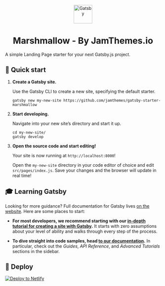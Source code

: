 <p align="center">
  <a href="https://www.gatsbyjs.org">
    <img alt="Gatsby" src="https://www.gatsbyjs.org/monogram.svg" width="60" />
  </a>
</p>
<h1 align="center">
  Marshmallow - By JamThemes.io
</h1>

A simple Landing Page starter for your next Gatsby.js project.

## 🚀 Quick start

1.  **Create a Gatsby site.**

    Use the Gatsby CLI to create a new site, specifying the default starter.

    ```shell
    gatsby new my-new-site https://github.com/jamthemes/gatsby-starter-marshmallow
    ```

1.  **Start developing.**

    Navigate into your new site’s directory and start it up.

    ```shell
    cd my-new-site/
    gatsby develop
    ```

1.  **Open the source code and start editing!**

    Your site is now running at `http://localhost:8000`!

    Open the `my-new-site` directory in your code editor of choice and edit `src/pages/index.js`. Save your changes and the browser will update in real time!

## 🎓 Learning Gatsby

Looking for more guidance? Full documentation for Gatsby lives [on the website](https://www.gatsbyjs.org/). Here are some places to start:

- **For most developers, we recommend starting with our [in-depth tutorial for creating a site with Gatsby](https://www.gatsbyjs.org/tutorial/).** It starts with zero assumptions about your level of ability and walks through every step of the process.

- **To dive straight into code samples, head [to our documentation](https://www.gatsbyjs.org/docs/).** In particular, check out the _Guides_, _API Reference_, and _Advanced Tutorials_ sections in the sidebar.

## 💫 Deploy

[![Deploy to Netlify](https://www.netlify.com/img/deploy/button.svg)](https://app.netlify.com/start/deploy?repository=https://github.com/jamthemes/gatsby-starter-marshmallow)

